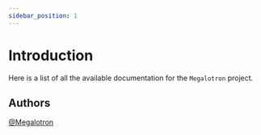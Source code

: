 ```yaml
---
sidebar_position: 1
---
```


# Introduction

Here is a list of all the available documentation for the `Megalotron` project.

## Authors

[@Megalotron](https://www.github.com/Megalotron)
